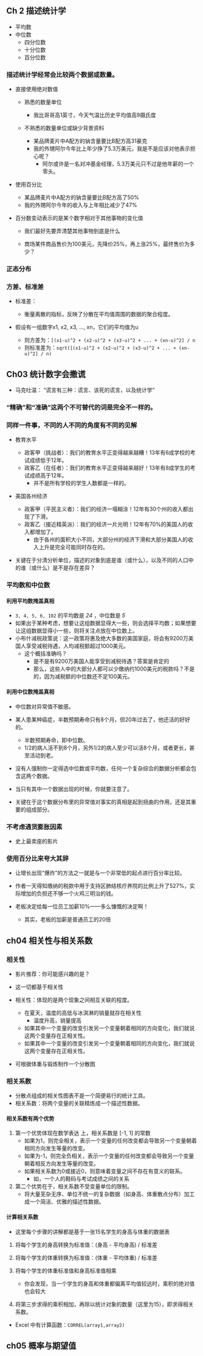 

## Ch 2 描述统计学

* 平均数
* 中位数
    * 四分位数
    * 十分位数
    * 百分位数
    
    
    
### 描述统计学经常会比较两个数据或数量。

* 直接使用绝对数值
    * 熟悉的数量单位
        * 我比哥哥高1英寸，今天气温比历史平均值高9摄氏度
        
    * 不熟悉的数量单位或缺少背景资料
        * 某品牌麦片中A配方的钠含量要比B配方高31豪克
        * 我的外甥阿尔今年比上年少挣了5.3万美元，我是不是应该对他表示担心呢？
            * 阿尔或许是一名对冲基金经理，5.3万美元只不过是他年薪的一个零头。

* 使用百分比
    * 某品牌麦片中A配方的钠含量要比B配方高了50%
    * 我的外甥阿尔今年的收入与上年相比减少了47%
    
* 百分数变动表示的是某个数字相对于其他事物的变化值
    * 我们最好先要弄清楚其他事物到底是什么
    
    * 商场某件商品售价为100美元，先降价25%，再上涨25%，最终售价为多少？
    
### 正态分布

### 方差、标准差

* 标准差：
    * 衡量离散的指标，反映了分散在平均值周围的数据的聚合程度。

* 假设有一组数字x1, x2, x3, ..., xn，它们的平均值为u
    * 则方差为：`[(x1-u)^2 + (x2-u)^2 + (x3-u)^2 + ... + (xn-u)^2] / n`
    * 则标准差为：`sqrt([(x1-u)^2 + (x2-u)^2 + (x3-u)^2 + ... + (xn-u)^2] / n)`
    
    
    
## Ch03 统计数字会撒谎

* 马克吐温： “谎言有三种：谎言、该死的谎言，以及统计学”
 
###  “精确”和“准确”这两个不可替代的词是完全不一样的。
    
### 同样一件事，不同的人不同的角度有不同的见解
* 教育水平
    * 政客甲（挑战者）：我们的教育水平正变得越来越糟！13年有6成学校的考试成绩低于12年。
    * 政客乙（在任者）：我们的教育水平正变得越来越好！13年有8成学生的考试成绩高于12年。
        * 并不是所有学校的学生人数都是一样的。
* 美国各州经济
    * 政客甲（平民主义者）：我们的经济一塌糊涂！12年有30个州的收入都出现了下滑。
    * 政客乙（接近精英派）：我们的经济一片光明！12年有70%的美国人的收入都增加了。
        * 由于各州的面积大小不同，大部分州的经济下滑和大部分美国人的收入上升是完全可能同时存在的。
        
* 关键在于分清分析单位，描述的对象到底是谁（或什么），以及不同的人口中的谁（或什么）是不是存在差异？
        
    
### 平均数和中位数

#### 利用平均数掩盖真相
* `3, 4, 5, 6, 102` 的平均数是 *24* ，中位数是 *5*
* 如果出于某种考虑，想要让这组数据显得大一些，则会选择平均数；如果想要让这组数据显得小一些，则将关注点放在中位数上。
* 小布什减税政策说：这一政策将惠及绝大多数的美国家庭，将会有9200万美国人享受减税待遇，人均减税额超过1000美元。
    * 这个概括准确吗？
        * 是不是有9200万美国人能享受到减税待遇？答案是肯定的
        * 那么，这些人中的大部分人都可以少缴纳约1000美元的税款吗？不是的，因为减税额的中位数还不足100美元。

#### 利用中位数掩盖真相

* 中位数对异常值不敏感。

* 某人患某种癌症，半数预期寿命只有8个月，但20年过去了，他还活的好好的。
    * 半数预期寿命，即中位数。
    * 1/2的病人活不到8个月，另外1/2的病人至少可以活8个月，或者更长，甚至活动到老。
    
* 没有人强制你一定得选中位数或平均数，任何一个复杂综合的数据分析都会包含这两个数据。
* 当只有其中一个数据出现的时候，你就要注意了。
* 关键在于这个数据分布里的异常值对事实的真相是起到扭曲的作用，还是其重要的组成部分。

### 不考虑通货膨胀因素

* 史上最卖座的影片

### 使用百分比来夸大其辞

* 让增长出现“爆炸”的方法之一就是与一个非常低的起点进行百分率比较。

* 作者一天得知缴纳的税款中用于支持区肺结核疗养院的比例上升了527%，实际增加的负担还不够一个火鸡三明治的钱。

* 老板决定给每一位员工加薪10%——多么慷慨的决定啊！
    * 其实，老板的加薪是普通员工的20倍
    
## ch04 相关性与相关系数

### 相关性
* 影片推荐：你可能感兴趣的是？
* 这一切都基于相关性
* 相关性：体现的是两个现象之间相互关联的程度。
    * 在夏天，温度的高低与冰淇淋的销量就存在相关性
        * 温度升高，销量提高
    * 如果其中一个变量的改变引发另一个变量朝着相同的方向变化，我们就说这两个变量存在正相关性。
    * 如果其中一个变量的改变引发另一个变量朝着相同的方向变化，我们就说这两个变量存在正相关性。
    
* 可根据体重与锻炼制作一个分散图

### 相关系数

* 分散点组成的相关性图表不是一个简便易行的统计工具。
* 相关系数：将两个变量的关联精炼成一个描述性数据。
#### 相关系数有两个优势
1. 第一个优势体现在数学表达 上，相关系数是 [-1, 1] 的常数
    * 如果为1，则完全相关，表示一个变量的任何改变都会导致另一个变量朝着相同方向发生等量的改变。
    * 如果为-1，则完全负相关，表示一个变量的任何改变都会导致另一个变量朝着相反方向发生等量的改变。
    * 如果相关系数为0或接近0，则意味着变量之间不存在有意义的联系。
        * 如，一个人的鞋码与考试成绩之间的关系
2. 第二个优势在于，相关系数不受变量单位的限制。
    * 将大量芜杂无序、单位不统一的复杂数据（如身高、体重散点分布）加工成一个简洁、优雅的描述性数据。
    
#### 计算相关系数
* 这里每个步骤的讲解都是基于一张15名学生的身高与体重的数据表

1. 将每个学生的身高转换为标准值：(身高 - 平均身高) / 标准差

2. 将每个学生的体重转换为标准值：(体重 - 平均体重) / 标准差

3. 将每个学生的体重标准值和身高标准值相乘
    * 你会发现，当一个学生的身高和体重都偏离平均值较远时，乘积的绝对值也会较大

4. 将第三步求得的乘积相加，再除以统计对象的数量（这里为15），即求得相关系数。


* Excel 中有计算函数：`CORREL(array1,array2)`

    
## ch05 概率与期望值


    
    
    